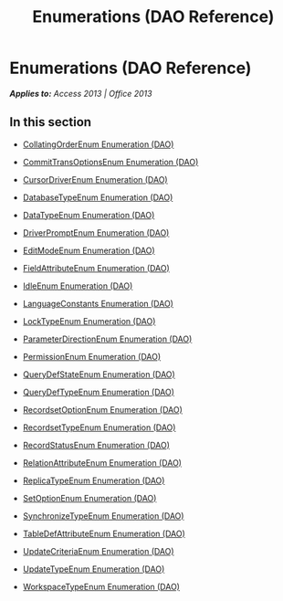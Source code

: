 ﻿---
title: Enumerations (DAO Reference)
TOCTitle: Enumerations
ms:assetid: d4d91585-f3cc-4e60-8177-244d7244465e
ms:mtpsurl: https://msdn.microsoft.com/en-us/library/Dn125640(v=office.15)
ms:contentKeyID: 52074514
ms.date: 09/18/2015
mtps_version: v=office.15
---

# Enumerations (DAO Reference)


_**Applies to:** Access 2013 | Office 2013_

## In this section

  - [CollatingOrderEnum Enumeration (DAO)](collatingorderenum-enumeration-dao.md)

  - [CommitTransOptionsEnum Enumeration (DAO)](committransoptionsenum-enumeration-dao.md)

  - [CursorDriverEnum Enumeration (DAO)](cursordriverenum-enumeration-dao.md)

  - [DatabaseTypeEnum Enumeration (DAO)](databasetypeenum-enumeration-dao.md)

  - [DataTypeEnum Enumeration (DAO)](datatypeenum-enumeration-dao.md)

  - [DriverPromptEnum Enumeration (DAO)](driverpromptenum-enumeration-dao.md)

  - [EditModeEnum Enumeration (DAO)](editmodeenum-enumeration-dao.md)

  - [FieldAttributeEnum Enumeration (DAO)](fieldattributeenum-enumeration-dao.md)

  - [IdleEnum Enumeration (DAO)](idleenum-enumeration-dao.md)

  - [LanguageConstants Enumeration (DAO)](languageconstants-enumeration-dao.md)

  - [LockTypeEnum Enumeration (DAO)](locktypeenum-enumeration-dao.md)

  - [ParameterDirectionEnum Enumeration (DAO)](parameterdirectionenum-enumeration-dao.md)

  - [PermissionEnum Enumeration (DAO)](permissionenum-enumeration-dao.md)

  - [QueryDefStateEnum Enumeration (DAO)](querydefstateenum-enumeration-dao.md)

  - [QueryDefTypeEnum Enumeration (DAO)](querydeftypeenum-enumeration-dao.md)

  - [RecordsetOptionEnum Enumeration (DAO)](recordsetoptionenum-enumeration-dao.md)

  - [RecordsetTypeEnum Enumeration (DAO)](recordsettypeenum-enumeration-dao.md)

  - [RecordStatusEnum Enumeration (DAO)](recordstatusenum-enumeration-dao.md)

  - [RelationAttributeEnum Enumeration (DAO)](relationattributeenum-enumeration-dao.md)

  - [ReplicaTypeEnum Enumeration (DAO)](replicatypeenum-enumeration-dao.md)

  - [SetOptionEnum Enumeration (DAO)](setoptionenum-enumeration-dao.md)

  - [SynchronizeTypeEnum Enumeration (DAO)](synchronizetypeenum-enumeration-dao.md)

  - [TableDefAttributeEnum Enumeration (DAO)](tabledefattributeenum-enumeration-dao.md)

  - [UpdateCriteriaEnum Enumeration (DAO)](updatecriteriaenum-enumeration-dao.md)

  - [UpdateTypeEnum Enumeration (DAO)](updatetypeenum-enumeration-dao.md)

  - [WorkspaceTypeEnum Enumeration (DAO)](workspacetypeenum-enumeration-dao.md)

